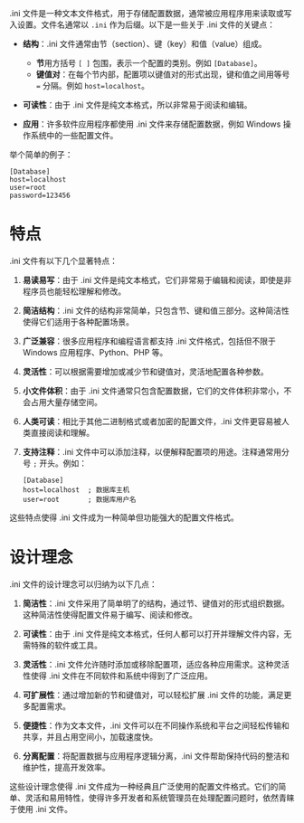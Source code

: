 .ini 文件是一种文本文件格式，用于存储配置数据，通常被应用程序用来读取或写入设置。文件名通常以 `.ini` 作为后缀。以下是一些关于 .ini 文件的关键点：

- **结构**：.ini 文件通常由节（section）、键（key）和值（value）组成。
  - **节**用方括号 `[ ]` 包围，表示一个配置的类别。例如 `[Database]`。
  - **键值对**：在每个节内部，配置项以键值对的形式出现，键和值之间用等号 `=` 分隔。例如 `host=localhost`。

- **可读性**：由于 .ini 文件是纯文本格式，所以非常易于阅读和编辑。

- **应用**：许多软件应用程序都使用 .ini 文件来存储配置数据，例如 Windows 操作系统中的一些配置文件。

举个简单的例子：
```
[Database]
host=localhost
user=root
password=123456
```


# 特点
.ini 文件有以下几个显著特点：

1. **易读易写**：由于 .ini 文件是纯文本格式，它们非常易于编辑和阅读，即使是非程序员也能轻松理解和修改。

2. **简洁结构**：.ini 文件的结构非常简单，只包含节、键和值三部分。这种简洁性使得它们适用于各种配置场景。

3. **广泛兼容**：很多应用程序和编程语言都支持 .ini 文件格式，包括但不限于 Windows 应用程序、Python、PHP 等。

4. **灵活性**：可以根据需要增加或减少节和键值对，灵活地配置各种参数。

5. **小文件体积**：由于 .ini 文件通常只包含配置数据，它们的文件体积非常小，不会占用大量存储空间。

6. **人类可读**：相比于其他二进制格式或者加密的配置文件，.ini 文件更容易被人类直接阅读和理解。

7. **支持注释**：.ini 文件中可以添加注释，以便解释配置项的用途。注释通常用分号 `;` 开头。例如：
   ```
   [Database]
   host=localhost  ; 数据库主机
   user=root       ; 数据库用户名
   ```

这些特点使得 .ini 文件成为一种简单但功能强大的配置文件格式。

# 设计理念
.ini 文件的设计理念可以归纳为以下几点：

1. **简洁性**：.ini 文件采用了简单明了的结构，通过节、键值对的形式组织数据。这种简洁性使得配置文件易于编写、阅读和修改。

2. **可读性**：由于 .ini 文件是纯文本格式，任何人都可以打开并理解文件内容，无需特殊的软件或工具。

3. **灵活性**：.ini 文件允许随时添加或移除配置项，适应各种应用需求。这种灵活性使得 .ini 文件在不同软件和系统中得到了广泛应用。

4. **可扩展性**：通过增加新的节和键值对，可以轻松扩展 .ini 文件的功能，满足更多配置需求。

5. **便捷性**：作为文本文件，.ini 文件可以在不同操作系统和平台之间轻松传输和共享，并且占用空间小，加载速度快。

6. **分离配置**：将配置数据与应用程序逻辑分离，.ini 文件帮助保持代码的整洁和维护性，提高开发效率。

这些设计理念使得 .ini 文件成为一种经典且广泛使用的配置文件格式。它们的简单、灵活和易用特性，使得许多开发者和系统管理员在处理配置问题时，依然青睐于使用 .ini 文件。